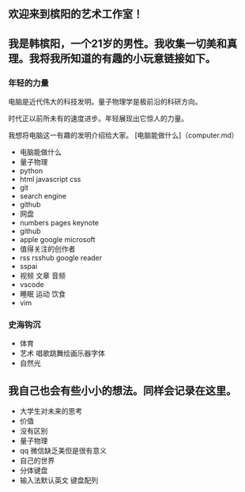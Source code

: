 ## 欢迎来到槟阳的艺术工作室！

## 我是韩槟阳，一个21岁的男性。我收集一切美和真理。我将我所知道的有趣的小玩意链接如下。

### 年轻的力量 
电脑是近代伟大的科技发明。量子物理学是极前沿的科研方向。

时代正以前所未有的速度进步。年轻展现出它惊人的力量。

我想将电脑这一有趣的发明介绍给大家。 [电脑能做什么]（computer.md）
- 电脑能做什么
- 量子物理
- python
- html javascript css
- git
- search engine
- github
- 网盘
- numbers pages keynote
- github
- apple google microsoft
- 值得关注的创作者
- rss rsshub google reader
- sspai
- 视频 文章 音频
- vscode
- 睡眠 运动 饮食
- vim

### 史海钩沉
- 体育
- 艺术 唱歌跳舞绘画乐器字体
- 自然光 

## 我自己也会有些小小的想法。同样会记录在这里。
- 大学生对未来的思考
- 价值
- 没有区别
- 量子物理
- qq 微信缺乏美但是很有意义
- 自己的世界
- 分体键盘
- 输入法默认英文 键盘配列


